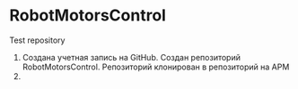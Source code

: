# RobotMotorsControl
Test repository
1. Создана учетная запись на GitHub. Создан репозиторий RobotMotorsControl. Репозиторий клонирован в репозиторий на АРМ
2. 
